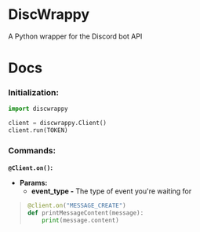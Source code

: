 # DiscWrappy
A Python wrapper for the Discord bot API

# Docs
### **Initialization:**
```py
import discwrappy

client = discwrappy.Client()
client.run(TOKEN)
```

### **Commands:**
**`@Client.on()`:**
  * **Params:**
    * **event_type -** The type of event you're waiting for
> ```py
> @client.on("MESSAGE_CREATE")
> def printMessageContent(message):
>     print(message.content)
> ```
